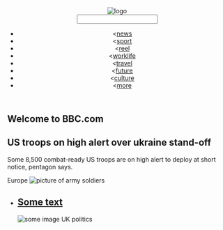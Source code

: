 <!DOCTYPE html>
<html lang="en" dir="ltr">
  <head>
    <meta charset="utf-8">
    <meta http-equiv="X-UA-Compatible" content="IE=edge">
    <meta name="viewport" content="width=device-width, initial-scale=1.0">
    <title>Document</title>
  </head>
  <body>
      <header>
        <img src="" alt="logo">
        <form action="">
            <input type="text">
        </form>
        <nav>
          <ul>
            <li><<a href="#">news</a></li>
            <li><<a href="#">sport</a></li>
            <li><<a href="#">reel</a></li>
            <li><<a href="#">worklife</a></li>
            <li><<a href="#">travel</a></li>
            <li><<a href="#">future</a></li>
            <li><<a href="#">culture</a></li>
            <li><<a href="#">more</a></li>
          </ul>
        </nav>
      </header>
      <section>
        <h2>Welcome to BBC.com</h2>
        <h1>US troops on high alert over ukraine stand-off</h1>
        <p>Some 8,500 combat-ready US troops are on high alert to deploy at short notice, pentagon says.</p>
        <span>Europe</span>
        <img src="" alt="picture of army soldiers">
      </section>
      <section>
        <ul>
          <li>
            <h2><a href="#">Some text</a></h2>
            <img src="" alt="some image">
            <span>UK politics</span>
          </li>
        </ul>
      </section>
  </body>
</html>
